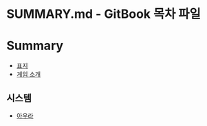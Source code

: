 # SUMMARY.md - GitBook 목차 파일

# Summary

* [표지](README.md)
* [게임 소개](intro.md)

## 시스템
* [아우라](aura.md)